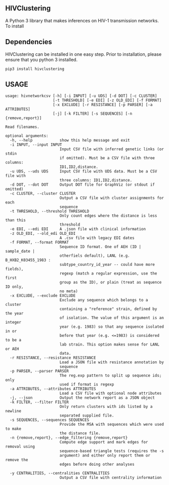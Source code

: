 HIVClustering
-------------

A Python 3 library that makes inferences on HIV-1 transmission networks.
To install

Dependencies
------------

HIVClustering can be installed in one easy step.  Prior to installation, please
ensure that you python 3 installed. 

`pip3 install hivclustering`
    
USAGE
-----
    usage: hivnetworkcsv [-h] [-i INPUT] [-u UDS] [-d DOT] [-c CLUSTER]
                         [-t THRESHOLD] [-e EDI] [-z OLD_EDI] [-f FORMAT]
                         [-x EXCLUDE] [-r RESISTANCE] [-p PARSER] [-a ATTRIBUTES]
                         [-j] [-k FILTER] [-s SEQUENCES] [-n {remove,report}]

    Read filenames.

    optional arguments:
      -h, --help            show this help message and exit
      -i INPUT, --input INPUT
                            Input CSV file with inferred genetic links (or stdin
                            if omitted). Must be a CSV file with three columns:
                            ID1,ID2,distance.
      -u UDS, --uds UDS     Input CSV file with UDS data. Must be a CSV file with
                            three columns: ID1,ID2,distance.
      -d DOT, --dot DOT     Output DOT file for GraphViz (or stdout if omitted)
      -c CLUSTER, --cluster CLUSTER
                            Output a CSV file with cluster assignments for each
                            sequence
      -t THRESHOLD, --threshold THRESHOLD
                            Only count edges where the distance is less than this
                            threshold
      -e EDI, --edi EDI     A .json file with clinical information
      -z OLD_EDI, --old_edi OLD_EDI
                            A .csv file with legacy EDI dates
      -f FORMAT, --format FORMAT
                            Sequence ID format. One of AEH (ID | sample_date |
                            otherfiels default), LANL (e.g. B_HXB2_K03455_1983 :
                            subtype_country_id_year -- could have more fields),
                            regexp (match a regular expression, use the first
                            group as the ID), or plain (treat as sequence ID only,
                            no meta)
      -x EXCLUDE, --exclude EXCLUDE
                            Exclude any sequence which belongs to a cluster
                            containing a "reference" strain, defined by the year
                            of isolation. The value of this argument is an integer
                            year (e.g. 1983) so that any sequence isolated in or
                            before that year (e.g. <=1983) is considered to be a
                            lab strain. This option makes sense for LANL or AEH
                            data.
      -r RESISTANCE, --resistance RESISTANCE
                            Load a JSON file with resistance annotation by
                            sequence
      -p PARSER, --parser PARSER
                            The reg.exp pattern to split up sequence ids; only
                            used if format is regexp
      -a ATTRIBUTES, --attributes ATTRIBUTES
                            Load a CSV file with optional node attributes
      -j, --json            Output the network report as a JSON object
      -k FILTER, --filter FILTER
                            Only return clusters with ids listed by a newline
                            separated supplied file.
      -s SEQUENCES, --sequences SEQUENCES
                            Provide the MSA with sequences which were used to make
                            the distance file.
      -n {remove,report}, --edge_filtering {remove,report}
                            Compute edge support and mark edges for removal using
                            sequence-based triangle tests (requires the -s
                            argument) and either only report them or remove the
                            edges before doing other analyses

      -y CENTRALITIES, --centralities CENTRALITIES
                            Output a CSV file with centrality information
